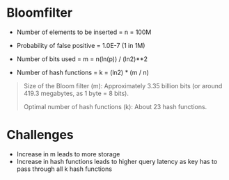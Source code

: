 # Bloomfilter

* Number of elements to be inserted = n = 100M
* Probability of false positive = 1.0E-7 (1 in 1M)

* Number of bits used = m = n(ln(p)) / (ln2)**2
* Number of hash functions = k =  (ln2) * (m / n) 

> Size of the Bloom filter (m): Approximately 3.35 billion bits (or around 419.3 megabytes, as 1 byte = 8 bits).
> 
> Optimal number of hash functions (k): About 23 hash functions.

# Challenges
* Increase in m leads to more storage
* Increase in hash functions leads to higher query latency as key has to pass through all k hash functions
